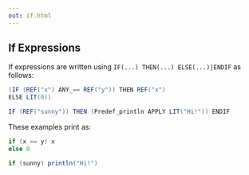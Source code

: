 ```yaml
---
out: if.html
---
```


If Expressions
--------------

If expressions are written using `IF(...) THEN(...) ELSE(...)|ENDIF` as follows:

```scala
(IF (REF("x") ANY_== REF("y")) THEN REF("x")
ELSE LIT(0))

IF (REF("sunny")) THEN (Predef_println APPLY LIT("Hi!")) ENDIF
```

These examples print as:

```scala
if (x == y) x
else 0

if (sunny) println("Hi!")
```

